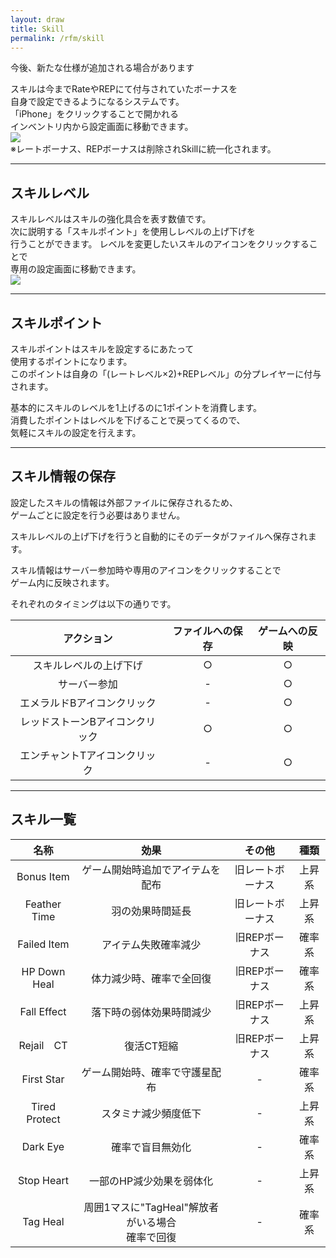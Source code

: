 ```yaml
---
layout: draw
title: Skill
permalink: /rfm/skill
---
```

<p class="alert alert-info">今後、新たな仕様が追加される場合があります</p>

スキルは今までRateやREPにて付与されていたボーナスを<br>
自身で設定できるようになるシステムです。<br>
「iPhone」をクリックすることで開かれる  
インベントリ内から設定画面に移動できます。  
<img src="http://web.njj12.net/public/images/skill/skill1.png"><br>
※レートボーナス、REPボーナスは削除されSkillに統一化されます。<br>

---------------------------------------
## スキルレベル

スキルレベルはスキルの強化具合を表す数値です。  
次に説明する「スキルポイント」を使用しレベルの上げ下げを  
行うことができます。
レベルを変更したいスキルのアイコンをクリックすることで<br>
専用の設定画面に移動できます。  
<img src="http://web.njj12.net/public/images/skill/skill2.png"><br>  

---------------------------------------
## スキルポイント

スキルポイントはスキルを設定するにあたって  
使用するポイントになります。  
このポイントは自身の「(レートレベル×2)+REPレベル」の分プレイヤーに付与されます。  

基本的にスキルのレベルを1上げるのに1ポイントを消費します。  
消費したポイントはレベルを下げることで戻ってくるので、  
気軽にスキルの設定を行えます。  
  
----------------------------------------
## スキル情報の保存

設定したスキルの情報は外部ファイルに保存されるため、<br>
ゲームごとに設定を行う必要はありません。

スキルレベルの上げ下げを行うと自動的にそのデータがファイルへ保存されます。

スキル情報はサーバー参加時や専用のアイコンをクリックすることで  
ゲーム内に反映されます。

それぞれのタイミングは以下の通りです。

| アクション | ファイルへの保存 | ゲームへの反映|
| :-----------: |:-------------:| :-----------: |
| スキルレベルの上げ下げ | ○ |○ |
| サーバー参加 | - |○ |
| エメラルドBアイコンクリック | - |○ |
| レッドストーンBアイコンクリック | ○ |○ |
| エンチャントTアイコンクリック | - |○ |

  
----------------------------------------
## スキル一覧

| 名称 | 効果 |その他| 種類 |
| :-----------: |:-------------:|:-------------:|:-------------:|
| Bonus Item | ゲーム開始時追加でアイテムを配布 | 旧レートボーナス|上昇系|
| Feather Time | 羽の効果時間延長 | 旧レートボーナス |上昇系|
| Failed Item | アイテム失敗確率減少 | 旧REPボーナス |確率系|確率系|
| HP Down Heal | 体力減少時、確率で全回復 | 旧REPボーナス |確率系|
| Fall Effect | 落下時の弱体効果時間減少 | 旧REPボーナス |上昇系|
| Rejail　CT | 復活CT短縮 | 旧REPボーナス |上昇系|
| First Star |ゲーム開始時、確率で守護星配布 | - |確率系|
| Tired Protect |スタミナ減少頻度低下 | - |上昇系|
| Dark Eye |確率で盲目無効化 | - |確率系|
| Stop Heart |一部のHP減少効果を弱体化 | - |上昇系|
| Tag Heal |周囲1マスに"TagHeal"解放者がいる場合<br>確率で回復 | - |確率系|

  


 
